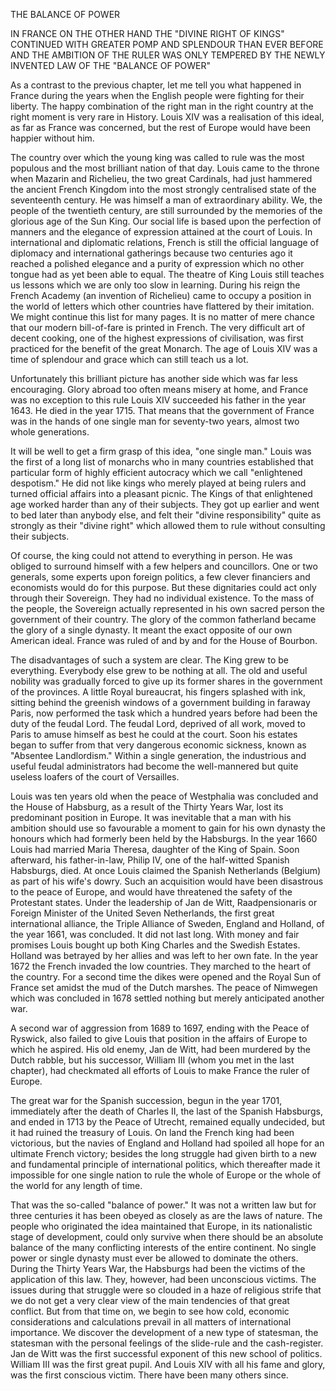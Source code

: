 THE BALANCE OF POWER

IN FRANCE ON THE OTHER HAND THE "DIVINE
RIGHT OF KINGS" CONTINUED WITH
GREATER POMP AND SPLENDOUR THAN
EVER BEFORE AND THE AMBITION OF
THE RULER WAS ONLY TEMPERED BY
THE NEWLY INVENTED LAW OF THE
"BALANCE OF POWER"


As a contrast to the previous chapter, let me tell you what
happened in France during the years when the English people
were fighting for their liberty. The happy combination
of the right man in the right country at the right moment is very
rare in History. Louis XIV was a realisation of this ideal, as
far as France was concerned, but the rest of Europe would
have been happier without him.

The country over which the young king was called to rule
was the most populous and the most brilliant nation of that
day. Louis came to the throne when Mazarin and Richelieu,
the two great Cardinals, had just hammered the ancient French
Kingdom into the most strongly centralised state of the seventeenth
century. He was himself a man of extraordinary ability.
We, the people of the twentieth century, are still
surrounded by the memories of the glorious age of the Sun King.
Our social life is based upon the perfection of manners and the
elegance of expression attained at the court of Louis. In
international and diplomatic relations, French is still the official
language of diplomacy and international gatherings because
two centuries ago it reached a polished elegance and a purity
of expression which no other tongue had as yet been able to
equal. The theatre of King Louis still teaches us lessons
which we are only too slow in learning. During his reign the
French Academy (an invention of Richelieu) came to occupy
a position in the world of letters which other countries have
flattered by their imitation. We might continue this list for
many pages. It is no matter of mere chance that our modern
bill-of-fare is printed in French. The very difficult art of
decent cooking, one of the highest expressions of civilisation,
was first practiced for the benefit of the great Monarch. The
age of Louis XIV was a time of splendour and grace which can
still teach us a lot.

Unfortunately this brilliant picture has another side which
was far less encouraging. Glory abroad too often means
misery at home, and France was no exception to this rule
Louis XIV succeeded his father in the year 1643. He died in
the year 1715. That means that the government of France
was in the hands of one single man for seventy-two years,
almost two whole generations.

It will be well to get a firm grasp of this idea, "one single
man." Louis was the first of a long list of monarchs who in
many countries established that particular form of highly efficient
autocracy which we call "enlightened despotism." He
did not like kings who merely played at being rulers and
turned official affairs into a pleasant picnic. The Kings of
that enlightened age worked harder than any of their subjects.
They got up earlier and went to bed later than anybody else,
and felt their "divine responsibility" quite as strongly as their
"divine right" which allowed them to rule without consulting
their subjects.

Of course, the king could not attend to everything in person.
He was obliged to surround himself with a few helpers
and councillors. One or two generals, some experts upon foreign
politics, a few clever financiers and economists would do
for this purpose. But these dignitaries could act only through
their Sovereign. They had no individual existence. To the
mass of the people, the Sovereign actually represented in his
own sacred person the government of their country. The
glory of the common fatherland became the glory of a single
dynasty. It meant the exact opposite of our own American
ideal. France was ruled of and by and for the House of Bourbon.

The disadvantages of such a system are clear. The King
grew to be everything. Everybody else grew to be nothing at
all. The old and useful nobility was gradually forced to give
up its former shares in the government of the provinces. A little
Royal bureaucrat, his fingers splashed with ink, sitting behind
the greenish windows of a government building in faraway
Paris, now performed the task which a hundred years
before had been the duty of the feudal Lord. The feudal Lord,
deprived of all work, moved to Paris to amuse himself as best
he could at the court. Soon his estates began to suffer from
that very dangerous economic sickness, known as "Absentee
Landlordism." Within a single generation, the industrious
and useful feudal administrators had become the well-mannered
but quite useless loafers of the court of Versailles.

Louis was ten years old when the peace of Westphalia was
concluded and the House of Habsburg, as a result of the
Thirty Years War, lost its predominant position in Europe.
It was inevitable that a man with his ambition should use so
favourable a moment to gain for his own dynasty the honours
which had formerly been held by the Habsburgs. In the year
1660 Louis had married Maria Theresa, daughter of the King
of Spain. Soon afterward, his father-in-law, Philip IV, one
of the half-witted Spanish Habsburgs, died. At once Louis
claimed the Spanish Netherlands (Belgium) as part of his
wife's dowry. Such an acquisition would have been disastrous
to the peace of Europe, and would have threatened the safety
of the Protestant states. Under the leadership of Jan de Witt,
Raadpensionaris or Foreign Minister of the United Seven
Netherlands, the first great international alliance, the Triple
Alliance of Sweden, England and Holland, of the year 1661,
was concluded. It did not last long. With money and fair
promises Louis bought up both King Charles and the Swedish
Estates. Holland was betrayed by her allies and was left to
her own fate. In the year 1672 the French invaded the low
countries. They marched to the heart of the country. For a
second time the dikes were opened and the Royal Sun of
France set amidst the mud of the Dutch marshes. The peace
of Nimwegen which was concluded in 1678 settled nothing but
merely anticipated another war.

A second war of aggression from 1689 to 1697, ending with
the Peace of Ryswick, also failed to give Louis that position in
the affairs of Europe to which he aspired. His old enemy,
Jan de Witt, had been murdered by the Dutch rabble, but his
successor, William III (whom you met in the last chapter),
had checkmated all efforts of Louis to make France the ruler of
Europe.

The great war for the Spanish succession, begun in the
year 1701, immediately after the death of Charles II, the last
of the Spanish Habsburgs, and ended in 1713 by the Peace
of Utrecht, remained equally undecided, but it had ruined the
treasury of Louis. On land the French king had been victorious,
but the navies of England and Holland had spoiled all
hope for an ultimate French victory; besides the long struggle
had given birth to a new and fundamental principle of international
politics, which thereafter made it impossible for one
single nation to rule the whole of Europe or the whole of the
world for any length of time.

That was the so-called "balance of power." It was not a
written law but for three centuries it has been obeyed as closely
as are the laws of nature. The people who originated the idea
maintained that Europe, in its nationalistic stage of development,
could only survive when there should be an absolute balance
of the many conflicting interests of the entire continent.
No single power or single dynasty must ever be allowed to
dominate the others. During the Thirty Years War, the
Habsburgs had been the victims of the application of this law.
They, however, had been unconscious victims. The issues during
that struggle were so clouded in a haze of religious strife
that we do not get a very clear view of the main tendencies
of that great conflict. But from that time on, we begin to see
how cold, economic considerations and calculations prevail in
all matters of international importance. We discover the
development of a new type of statesman, the statesman with the
personal feelings of the slide-rule and the cash-register. Jan
de Witt was the first successful exponent of this new school
of politics. William III was the first great pupil. And Louis
XIV with all his fame and glory, was the first conscious victim.
There have been many others since.